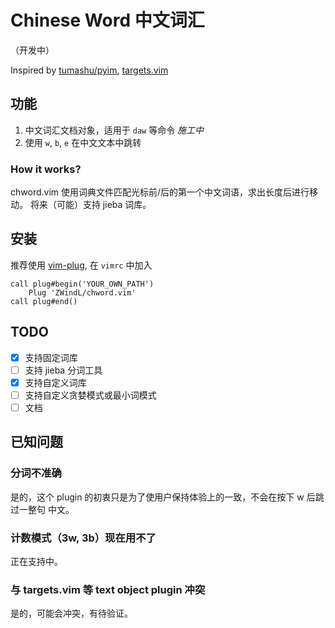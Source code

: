 # Chinese Word 中文词汇

（开发中）

Inspired by [tumashu/pyim](https://github.com/tumashu/pyim), [targets.vim](https://github.com/wellle/targets.vim)

## 功能
1. 中文词汇文档对象，适用于 `daw` 等命令 *施工中*
2. 使用 `w`, `b`, `e` 在中文文本中跳转

### How it works?
chword.vim 使用词典文件匹配光标前/后的第一个中文词语，求出长度后进行移动。
将来（可能）支持 jieba 词库。

## 安装
推荐使用 [vim-plug](https://github.com/junegunn/vim-plug), 在 `vimrc` 中加入

``` vim-script
call plug#begin('YOUR_OWN_PATH')
    Plug 'ZWindL/chword.vim'
call plug#end()
```

## TODO
* [x] 支持固定词库
* [ ] 支持 jieba 分词工具
* [x] 支持自定义词库
* [ ] 支持自定义贪婪模式或最小词模式
* [ ] 文档

## 已知问题
### 分词不准确
是的，这个 plugin 的初衷只是为了使用户保持体验上的一致，不会在按下 w 后跳过一整句
中文。

### 计数模式（3w, 3b）现在用不了
正在支持中。

### 与 targets.vim 等 text object plugin 冲突
是的，可能会冲突，有待验证。
